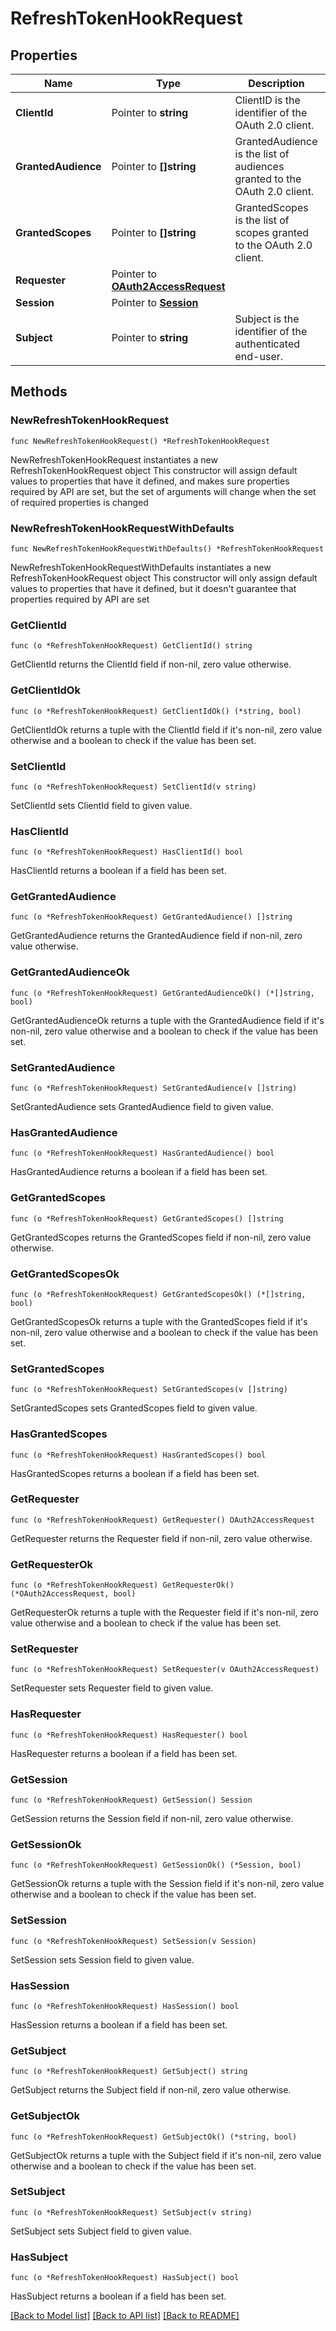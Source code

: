 # RefreshTokenHookRequest

## Properties

| Name                | Type                                                         | Description                                                               | Notes      |
| ------------------- | ------------------------------------------------------------ | ------------------------------------------------------------------------- | ---------- |
| **ClientId**        | Pointer to **string**                                        | ClientID is the identifier of the OAuth 2.0 client.                       | [optional] |
| **GrantedAudience** | Pointer to **[]string**                                      | GrantedAudience is the list of audiences granted to the OAuth 2.0 client. | [optional] |
| **GrantedScopes**   | Pointer to **[]string**                                      | GrantedScopes is the list of scopes granted to the OAuth 2.0 client.      | [optional] |
| **Requester**       | Pointer to [**OAuth2AccessRequest**](OAuth2AccessRequest.md) |                                                                           | [optional] |
| **Session**         | Pointer to [**Session**](Session.md)                         |                                                                           | [optional] |
| **Subject**         | Pointer to **string**                                        | Subject is the identifier of the authenticated end-user.                  | [optional] |

## Methods

### NewRefreshTokenHookRequest

`func NewRefreshTokenHookRequest() *RefreshTokenHookRequest`

NewRefreshTokenHookRequest instantiates a new RefreshTokenHookRequest object
This constructor will assign default values to properties that have it defined,
and makes sure properties required by API are set, but the set of arguments will
change when the set of required properties is changed

### NewRefreshTokenHookRequestWithDefaults

`func NewRefreshTokenHookRequestWithDefaults() *RefreshTokenHookRequest`

NewRefreshTokenHookRequestWithDefaults instantiates a new
RefreshTokenHookRequest object This constructor will only assign default values
to properties that have it defined, but it doesn't guarantee that properties
required by API are set

### GetClientId

`func (o *RefreshTokenHookRequest) GetClientId() string`

GetClientId returns the ClientId field if non-nil, zero value otherwise.

### GetClientIdOk

`func (o *RefreshTokenHookRequest) GetClientIdOk() (*string, bool)`

GetClientIdOk returns a tuple with the ClientId field if it's non-nil, zero
value otherwise and a boolean to check if the value has been set.

### SetClientId

`func (o *RefreshTokenHookRequest) SetClientId(v string)`

SetClientId sets ClientId field to given value.

### HasClientId

`func (o *RefreshTokenHookRequest) HasClientId() bool`

HasClientId returns a boolean if a field has been set.

### GetGrantedAudience

`func (o *RefreshTokenHookRequest) GetGrantedAudience() []string`

GetGrantedAudience returns the GrantedAudience field if non-nil, zero value
otherwise.

### GetGrantedAudienceOk

`func (o *RefreshTokenHookRequest) GetGrantedAudienceOk() (*[]string, bool)`

GetGrantedAudienceOk returns a tuple with the GrantedAudience field if it's
non-nil, zero value otherwise and a boolean to check if the value has been set.

### SetGrantedAudience

`func (o *RefreshTokenHookRequest) SetGrantedAudience(v []string)`

SetGrantedAudience sets GrantedAudience field to given value.

### HasGrantedAudience

`func (o *RefreshTokenHookRequest) HasGrantedAudience() bool`

HasGrantedAudience returns a boolean if a field has been set.

### GetGrantedScopes

`func (o *RefreshTokenHookRequest) GetGrantedScopes() []string`

GetGrantedScopes returns the GrantedScopes field if non-nil, zero value
otherwise.

### GetGrantedScopesOk

`func (o *RefreshTokenHookRequest) GetGrantedScopesOk() (*[]string, bool)`

GetGrantedScopesOk returns a tuple with the GrantedScopes field if it's non-nil,
zero value otherwise and a boolean to check if the value has been set.

### SetGrantedScopes

`func (o *RefreshTokenHookRequest) SetGrantedScopes(v []string)`

SetGrantedScopes sets GrantedScopes field to given value.

### HasGrantedScopes

`func (o *RefreshTokenHookRequest) HasGrantedScopes() bool`

HasGrantedScopes returns a boolean if a field has been set.

### GetRequester

`func (o *RefreshTokenHookRequest) GetRequester() OAuth2AccessRequest`

GetRequester returns the Requester field if non-nil, zero value otherwise.

### GetRequesterOk

`func (o *RefreshTokenHookRequest) GetRequesterOk() (*OAuth2AccessRequest, bool)`

GetRequesterOk returns a tuple with the Requester field if it's non-nil, zero
value otherwise and a boolean to check if the value has been set.

### SetRequester

`func (o *RefreshTokenHookRequest) SetRequester(v OAuth2AccessRequest)`

SetRequester sets Requester field to given value.

### HasRequester

`func (o *RefreshTokenHookRequest) HasRequester() bool`

HasRequester returns a boolean if a field has been set.

### GetSession

`func (o *RefreshTokenHookRequest) GetSession() Session`

GetSession returns the Session field if non-nil, zero value otherwise.

### GetSessionOk

`func (o *RefreshTokenHookRequest) GetSessionOk() (*Session, bool)`

GetSessionOk returns a tuple with the Session field if it's non-nil, zero value
otherwise and a boolean to check if the value has been set.

### SetSession

`func (o *RefreshTokenHookRequest) SetSession(v Session)`

SetSession sets Session field to given value.

### HasSession

`func (o *RefreshTokenHookRequest) HasSession() bool`

HasSession returns a boolean if a field has been set.

### GetSubject

`func (o *RefreshTokenHookRequest) GetSubject() string`

GetSubject returns the Subject field if non-nil, zero value otherwise.

### GetSubjectOk

`func (o *RefreshTokenHookRequest) GetSubjectOk() (*string, bool)`

GetSubjectOk returns a tuple with the Subject field if it's non-nil, zero value
otherwise and a boolean to check if the value has been set.

### SetSubject

`func (o *RefreshTokenHookRequest) SetSubject(v string)`

SetSubject sets Subject field to given value.

### HasSubject

`func (o *RefreshTokenHookRequest) HasSubject() bool`

HasSubject returns a boolean if a field has been set.

[[Back to Model list]](../README.md#documentation-for-models)
[[Back to API list]](../README.md#documentation-for-api-endpoints)
[[Back to README]](../README.md)
